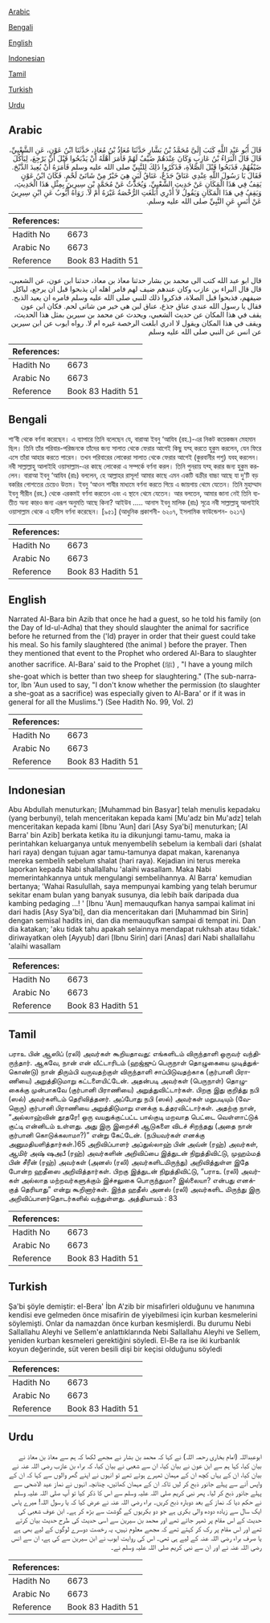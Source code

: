 [Arabic](#arabic)

[Bengali](#bengali)

[English](#english)

[Indonesian](#indonesian)

[Tamil](#tamil)

[Turkish](#turkish)

[Urdu](#urdu)

## Arabic


<div dir="rtl" lang="ar" style={{fontSize:'larger',backgroundColor:'#f8f9fa',padding:20}}>
قَالَ أَبُو عَبْدِ اللَّهِ كَتَبَ إِلَىَّ مُحَمَّدُ بْنُ بَشَّارٍ حَدَّثَنَا مُعَاذُ بْنُ مُعَاذٍ، حَدَّثَنَا ابْنُ عَوْنٍ، عَنِ الشَّعْبِيِّ، قَالَ قَالَ الْبَرَاءُ بْنُ عَازِبٍ وَكَانَ عِنْدَهُمْ ضَيْفٌ لَهُمْ فَأَمَرَ أَهْلَهُ أَنْ يَذْبَحُوا قَبْلَ أَنْ يَرْجِعَ، لِيَأْكُلَ ضَيْفُهُمْ، فَذَبَحُوا قَبْلَ الصَّلاَةِ، فَذَكَرُوا ذَلِكَ لِلنَّبِيِّ صلى الله عليه وسلم فَأَمَرَهُ أَنْ يُعِيدَ الذَّبْحَ‏.‏ فَقَالَ يَا رَسُولَ اللَّهِ عِنْدِي عَنَاقٌ جَذَعٌ، عَنَاقُ لَبَنٍ هِيَ خَيْرٌ مِنْ شَاتَىْ لَحْمٍ‏.‏ فَكَانَ ابْنُ عَوْنٍ يَقِفُ فِي هَذَا الْمَكَانِ عَنْ حَدِيثِ الشَّعْبِيِّ، وَيُحَدِّثُ عَنْ مُحَمَّدِ بْنِ سِيرِينَ بِمِثْلِ هَذَا الْحَدِيثِ، وَيَقِفُ فِي هَذَا الْمَكَانِ وَيَقُولُ لاَ أَدْرِي أَبَلَغَتِ الرُّخْصَةُ غَيْرَهُ أَمْ لاَ‏.‏ رَوَاهُ أَيُّوبُ عَنِ ابْنِ سِيرِينَ عَنْ أَنَسٍ عَنِ النَّبِيِّ صلى الله عليه وسلم‏.‏
</div>
<div style={{backgroundColor:'#f8f9fa',padding:20, marginBottom: 10}}><table> <thead> <tr> <th>References:</th> <th></th> </tr> </thead> <tbody><tr><td>Hadith No</td><td>6673</td></tr><tr><td>Arabic No</td><td>6673</td></tr><tr><td>Reference</td><td>Book 83 Hadith 51</td></tr></tbody></table></div>


<div dir="rtl" lang="ar" style={{fontSize:'larger',backgroundColor:'#f8f9fa',padding:20}}>
قال ابو عبد الله كتب الى محمد بن بشار حدثنا معاذ بن معاذ، حدثنا ابن عون، عن الشعبي، قال قال البراء بن عازب وكان عندهم ضيف لهم فامر اهله ان يذبحوا قبل ان يرجع، لياكل ضيفهم، فذبحوا قبل الصلاة، فذكروا ذلك للنبي صلى الله عليه وسلم فامره ان يعيد الذبح. فقال يا رسول الله عندي عناق جذع، عناق لبن هي خير من شاتى لحم. فكان ابن عون يقف في هذا المكان عن حديث الشعبي، ويحدث عن محمد بن سيرين بمثل هذا الحديث، ويقف في هذا المكان ويقول لا ادري ابلغت الرخصة غيره ام لا. رواه ايوب عن ابن سيرين عن انس عن النبي صلى الله عليه وسلم
</div>
<div style={{backgroundColor:'#f8f9fa',padding:20, marginBottom: 10}}><table> <thead> <tr> <th>References:</th> <th></th> </tr> </thead> <tbody><tr><td>Hadith No</td><td>6673</td></tr><tr><td>Arabic No</td><td>6673</td></tr><tr><td>Reference</td><td>Book 83 Hadith 51</td></tr></tbody></table></div>

## Bengali


<div dir="ltr" lang="bn" style={{fontSize:'larger',backgroundColor:'#f8f9fa',padding:20}}>
শা’বী থেকে বর্ণনা করেছেন। এ ব্যাপারে তিনি বলেছেন যে, বারাআ ইবনু ‘আযিব (রহ.)-এর নিকট কয়েকজন মেহমান ছিল। তিনি তাঁর পরিবার-পরিজনকে তাঁদের জন্য সালাত থেকে ফেরার আগেই কিছু যব্হ্ করতে হুকুম করলেন, যেন ফিরে এসে তাঁরা আহার করতে পারেন। তখন পরিবারের লোকেরা সালাত থেকে ফেরার আগেই (কুরবানীর পশু) যবহ্ করলেন। নবী সাল্লাল্লাহু আলাইহি ওয়াসাল্লাম-এর কাছে লোকেরা এ সম্পর্কে বর্ণনা করল। তিনি পুনরায় যব্হ্ করার জন্য হুকুম করলেন। বারাআ ইবনু ‘আযিব (রাঃ) বললেন, হে আল্লাহর রাসূল! আমার কাছে এমন একটি বক্রীর বাচ্চা আছে যা দু’টি বড় বকরির গোশতের চেয়েও উত্তম। ইবনু ‘আওন শাবীর মাধ্যমে বর্ণনা করতে গিয়ে এ জায়গায় থেমে যেতেন। তিনি মুহাম্মাদ ইবনু সীরীন (রহ.) থেকে এরকমই বর্ণনা করতেন এবং এ স্থানে থেমে যেতেন। আর বলতেন, আমার জানা নেই তিনি ব্যতীত অন্য কারও জন্য এরূপ অনুমতি আছে কিনা? আইউব ..... আনাস ইবনু মালিক (রাঃ) সূত্রে নবী সাল্লাল্লাহু আলাইহি ওয়াসাল্লাম থেকে এ হাদীস বর্ণনা করেছেন। [৯৫১] (আধুনিক প্রকাশনী- ৬২০৭, ইসলামিক ফাউন্ডেশন- ৬২১৭)
</div>
<div style={{backgroundColor:'#f8f9fa',padding:20, marginBottom: 10}}><table> <thead> <tr> <th>References:</th> <th></th> </tr> </thead> <tbody><tr><td>Hadith No</td><td>6673</td></tr><tr><td>Arabic No</td><td>6673</td></tr><tr><td>Reference</td><td>Book 83 Hadith 51</td></tr></tbody></table></div>

## English


<div dir="ltr" lang="en" style={{fontSize:'larger',backgroundColor:'#f8f9fa',padding:20}}>
Narrated Al-Bara bin Azib that once he had a guest, so he told his family (on the Day of Id-ul-Adha) that they should slaughter the animal for sacrifice before he returned from the ('Id) prayer in order that their guest could take his meal. So his family slaughtered (the animal ) before the prayer. Then they mentioned that event to the Prophet who ordered Al-Bara to slaughter another sacrifice. Al-Bara' said to the Prophet (ﷺ) , "I have a young milch she-goat which is better than two sheep for slaughtering." (The sub-narrator, Ibn 'Aun used to say, "I don't know whether the permission (to slaughter a she-goat as a sacrifice) was especially given to Al-Bara' or if it was in general for all the Muslims.") (See Hadith No. 99, Vol. 2)
</div>
<div style={{backgroundColor:'#f8f9fa',padding:20, marginBottom: 10}}><table> <thead> <tr> <th>References:</th> <th></th> </tr> </thead> <tbody><tr><td>Hadith No</td><td>6673</td></tr><tr><td>Arabic No</td><td>6673</td></tr><tr><td>Reference</td><td>Book 83 Hadith 51</td></tr></tbody></table></div>

## Indonesian


<div dir="ltr" lang="id" style={{fontSize:'larger',backgroundColor:'#f8f9fa',padding:20}}>
Abu Abdullah menuturkan; [Muhammad bin Basyar] telah menulis kepadaku (yang berbunyi), telah menceritakan kepada kami [Mu'adz bin Mu'adz] telah menceritakan kepada kami [Ibnu 'Aun] dari [Asy Sya'bi] menuturkan; [Al Barra' bin Azib] berkata ketika itu ia dikunjungi tamu-tamu, maka ia perintahkan keluarganya untuk menyembelih sebelum ia kembali dari (shalat hari raya) dengan tujuan agar tamu-tamunya dapat makan, karenanya mereka sembelih sebelum shalat (hari raya). Kejadian ini terus mereka laporkan kepada Nabi shallallahu 'alaihi wasallam. Maka Nabi memerintahkannya untuk mengulangi sembelihannya. Al Barra' kemudian bertanya; 'Wahai Rasulullah, saya mempunyai kambing yang telah berumur sekitar enam bulan yang banyak susunya, dia lebih baik daripada dua kambing pedaging …! ' [Ibnu 'Aun] memauqufkan hanya sampai kalimat ini dari hadis [Asy Sya'bi], dan dia menceritakan dari [Muhammad bin Sirin] dengan semisal hadits ini, dan dia memauqufkan sampai di tempat ini. Dan dia katakan; 'aku tidak tahu apakah selainnya mendapat rukhsah atau tidak.' diriwayatkan oleh [Ayyub] dari [Ibnu Sirin] dari [Anas] dari Nabi shallallahu 'alaihi wasallam
</div>
<div style={{backgroundColor:'#f8f9fa',padding:20, marginBottom: 10}}><table> <thead> <tr> <th>References:</th> <th></th> </tr> </thead> <tbody><tr><td>Hadith No</td><td>6673</td></tr><tr><td>Arabic No</td><td>6673</td></tr><tr><td>Reference</td><td>Book 83 Hadith 51</td></tr></tbody></table></div>

## Tamil


<div dir="ltr" lang="ta" style={{fontSize:'larger',backgroundColor:'#f8f9fa',padding:20}}>
பராஉ பின் ஆஸிப் (ரலி) அவர்கள் கூறியதாவது: எங்களிடம் விருந்தாளி ஒருவர் வந்திருந்தார். ஆகவே, நான் என் வீட்டாரிடம் (ஹஜ்ஜுப் பெருநாள் தொழுகையை முடித்துக்கொண்டு) நான் திரும்பி வருவதற்குள் விருந்தாளி சாப்பிடுவதற்காக (குர்பானி பிராணியை) அறுத்திடுமாறு கட்டளையிட்டேன். அதன்படி அவர்கள் (பெருநாள்) தொழுகைக்கு முன்பாகவே (குர்பானி பிராணியை) அறுத்துவிட்டார்கள். பிறகு இது குறித்து நபி (ஸல்) அவர்களிடம் தெரிவித்தனர். அப்போது நபி (ஸல்) அவர்கள் மறுபடியும் (வேறொரு) குர்பானி பிராணியை அறுத்திடுமாறு எனக்கு உத்தரவிட்டார்கள். அதற்கு நான், “அல்லாஹ்வின் தூதரே! ஒரு வயதுக்குட்பட்ட பால்குடி மறவாத பெட்டை வெள்ளாட்டுக் குட்டி என்னிடம் உள்ளது. அது இரு இறைச்சி ஆடுகளை விடச் சிறந்தது (அதை நான் குர்பானி கொடுக்கலாமா?)” என்று கேட்டேன். (நபியவர்கள் எனக்கு அனுமதியளித்தார்கள்.)65 அறிவிப்பாளர் அப்துல்லாஹ் பின் அவ்ன் (ரஹ்) அவர்கள், ஆமிர் அஷ் ஷஅபீ (ரஹ்) அவர்களின் அறிவிப்பை இத்துடன் நிறுத்திவிட்டு, முஹம்மத் பின் சீரீன் (ரஹ்) அவர்கள் (அனஸ் (ரலி) அவர்களிடமிருந்து) அறிவித்துள்ள இதே போன்ற ஹதீஸை அறிவித்தார்கள். பிறகு இத்துடன் நிறுத்திவிட்டு, “பராஉ (ரலி) அவர்கள் அல்லாத மற்றவர்களுக்கும் இச்சலுகை பொருந்துமா? இல்லையா? என்பது எனக்குத் தெரியாது” என்று கூறினார்கள். இந்த ஹதீஸ் அனஸ் (ரலி) அவர்களிட மிருந்து இரு அறிவிப்பாளர்தொடர்களில் வந்துள்ளது. அத்தியாயம் : 83
</div>
<div style={{backgroundColor:'#f8f9fa',padding:20, marginBottom: 10}}><table> <thead> <tr> <th>References:</th> <th></th> </tr> </thead> <tbody><tr><td>Hadith No</td><td>6673</td></tr><tr><td>Arabic No</td><td>6673</td></tr><tr><td>Reference</td><td>Book 83 Hadith 51</td></tr></tbody></table></div>

## Turkish


<div dir="ltr" lang="tr" style={{fontSize:'larger',backgroundColor:'#f8f9fa',padding:20}}>
Şa'bi şöyle demiştir: el-Bera' İbn A'zib bir misafirleri olduğunu ve hanımına kendisi eve gelmeden önce misafirin de yiyebilmesi için kurban kesmelerini söylemişti. Onlar da namazdan önce kurban kesmişlerdi. Bu durumu Nebi Sallallahu Aleyhi ve Sellem'e anlattıklarında Nebi Sallallahu Aleyhi ve Sellem, yeniden kurban kesmeleri gerektiğini söyledi. El-Be ra ise iki kurbanlık koyun değerinde, süt veren besili dişi bir keçisi olduğunu söyledi
</div>
<div style={{backgroundColor:'#f8f9fa',padding:20, marginBottom: 10}}><table> <thead> <tr> <th>References:</th> <th></th> </tr> </thead> <tbody><tr><td>Hadith No</td><td>6673</td></tr><tr><td>Arabic No</td><td>6673</td></tr><tr><td>Reference</td><td>Book 83 Hadith 51</td></tr></tbody></table></div>

## Urdu


<div dir="rtl" lang="ur" style={{fontSize:'larger',backgroundColor:'#f8f9fa',padding:20}}>
ابوعبداللہ (امام بخاری رحمہ اللہ) نے کہا کہ محمد بن بشار نے مجھے لکھا کہ ہم سے معاذ بن معاذ نے بیان کیا، کہا ہم سے ابن عون نے بیان کیا، ان سے شعبی نے بیان کیا، کہ براء بن عازب رضی اللہ عنہ نے بیان کیا، ان کے یہاں کچھ ان کے مہمان ٹھہرے ہوئے تھے تو انہوں نے اپنے گھر والوں سے کہا کہ ان کے واپس آنے سے پہلے جانور ذبح کر لیں تاکہ ان کے مہمان کھائیں، چنانچہ انہوں نے نماز عید الاضحی سے پہلے جانور ذبح کر لیا۔ پھر نبی کریم صلی اللہ علیہ وسلم سے اس کا ذکر کیا تو آپ صلی اللہ علیہ وسلم نے حکم دیا کہ نماز کے بعد دوبارہ ذبح کریں۔ براء رضی اللہ عنہ نے عرض کیا کہ یا رسول اللہ! میرے پاس ایک سال سے زیادہ دودھ والی بکری ہے جو دو بکریوں کے گوشت سے بڑھ کر ہے۔ ابن عوف شعبی کی حدیث کے اس مقام پر ٹھہر جاتے تھے اور محمد بن سیرین سے اسی حدیث کی طرح حدیث بیان کرتے تھے اور اس مقام پر رک کر کہتے تھے کہ مجھے معلوم نہیں، یہ رخصت دوسرے لوگوں کے لیے بھی ہے یا صرف براء رضی اللہ عنہ کے لیے ہی تھی۔ اس کی روایت ایوب نے ابن سیرین سے کی ہے، ان سے انس رضی اللہ عنہ نے اور ان سے نبی کریم صلی اللہ علیہ وسلم نے۔
</div>
<div style={{backgroundColor:'#f8f9fa',padding:20, marginBottom: 10}}><table> <thead> <tr> <th>References:</th> <th></th> </tr> </thead> <tbody><tr><td>Hadith No</td><td>6673</td></tr><tr><td>Arabic No</td><td>6673</td></tr><tr><td>Reference</td><td>Book 83 Hadith 51</td></tr></tbody></table></div>